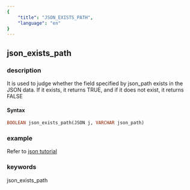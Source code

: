 ```yaml
---
{
    "title": "JSON_EXISTS_PATH",
    "language": "en"
}
---
```


<!-- 
Licensed to the Apache Software Foundation (ASF) under one
or more contributor license agreements.  See the NOTICE file
distributed with this work for additional information
regarding copyright ownership.  The ASF licenses this file
to you under the Apache License, Version 2.0 (the
"License"); you may not use this file except in compliance
with the License.  You may obtain a copy of the License at

  http://www.apache.org/licenses/LICENSE-2.0

Unless required by applicable law or agreed to in writing,
software distributed under the License is distributed on an
"AS IS" BASIS, WITHOUT WARRANTIES OR CONDITIONS OF ANY
KIND, either express or implied.  See the License for the
specific language governing permissions and limitations
under the License.
-->

## json_exists_path

### description

It is used to judge whether the field specified by json_path exists in the JSON data. If it exists, it returns TRUE, and if it does not exist, it returns FALSE

#### Syntax

```sql
BOOLEAN json_exists_path(JSON j, VARCHAR json_path)
```

### example

Refer to [json tutorial](../../sql-reference/Data-Types/JSON.md)

### keywords

json_exists_path

